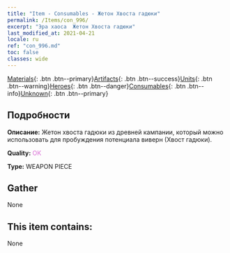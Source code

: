 ```yaml
---
title: "Item - Consumables - Жетон Хвоста гадюки"
permalink: /Items/con_996/
excerpt: "Эра хаоса  Жетон Хвоста гадюки"
last_modified_at: 2021-04-21
locale: ru
ref: "con_996.md"
toc: false
classes: wide
---
```

 [Materials](/ru/Items/){: .btn .btn--primary}[Artifacts](/ru/Items/Artifacts/){: .btn .btn--success}[Units](/ru/Items/Units/){: .btn .btn--warning}[Heroes](/ru/Items/Heroes/){: .btn .btn--danger}[Consumables](/ru/Items/Consumables/){: .btn .btn--info}[Unknown](/ru/Items/Unknown/){: .btn .btn--primary}

## Подробности
 **Описание:** Жетон хвоста гадюки из древней кампании, который можно использовать для пробуждения потенциала виверн (Хвост гадюки).

 **Quality:** <span style="color: #DA70D6">OK</span>

 **Type:** WEAPON PIECE

## Gather

  None

## This item contains:

  None

